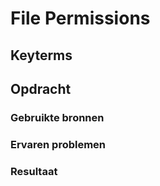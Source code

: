 # File Permissions

## Keyterms

## Opdracht
### Gebruikte bronnen

### Ervaren problemen
### Resultaat

